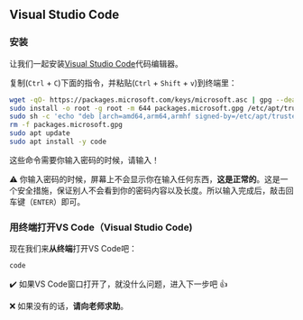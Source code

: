 ## Visual Studio Code

### 安装

让我们一起安装[Visual Studio Code](https://code.visualstudio.com)代码编辑器。

复制(`Ctrl` + `C`)下面的指令，并粘贴(`Ctrl` + `Shift` + `v`)到终端里：

```bash
wget -qO- https://packages.microsoft.com/keys/microsoft.asc | gpg --dearmor > packages.microsoft.gpg
sudo install -o root -g root -m 644 packages.microsoft.gpg /etc/apt/trusted.gpg.d/
sudo sh -c 'echo "deb [arch=amd64,arm64,armhf signed-by=/etc/apt/trusted.gpg.d/packages.microsoft.gpg] https://packages.microsoft.com/repos/code stable main" > /etc/apt/sources.list.d/vscode.list'
rm -f packages.microsoft.gpg
sudo apt update
sudo apt install -y code
```

这些命令需要你输入密码的时候，请输入！

:warning: 你输入密码的时候，屏幕上不会显示你在输入任何东西，**这是正常的**。这是一个安全措施，保证别人不会看到你的密码内容以及长度。所以输入完成后，敲击回车键（`ENTER`）即可。

### 用终端打开VS Code（Visual Studio Code)

现在我们来**从终端**打开VS Code吧：

```bash
code
```

:heavy_check_mark: 如果VS Code窗口打开了，就没什么问题，进入下一步吧 :+1:

:x: 如果没有的话，**请向老师求助**。
